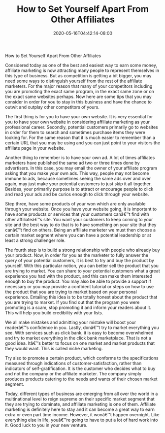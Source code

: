 ﻿---
title: "How to Set Yourself Apart From Other Affiliates"
date: 2020-05-16T04:42:14-08:00
description: "35 divers marketing articles Tips for Web Success"
featured_image: "/images/35 divers marketing articles.jpg"
tags: ["35 divers marketing articles"]
---

How to Set Yourself Apart From Other Affiliates
 

Considered today as one of the best and easiest way to earn some money, affiliate marketing is now attracting many people to represent themselves in this type of business. But as competition is getting a bit bigger, you may need some ways to distinguish yourself from the rest of the affiliate marketers. For the major reason that many of your competitors including you are promoting the exact same program, in the exact same zone or on the exact same websites perhaps.  Now here are some tips that you may consider in order for you to stay in this business and have the chance to outwit and outplay other competitors of yours.
	
The first thing is for you to have your own website. It is very essential for you to have your own website in considering affiliate marketing as your professional career. Secondly, potential customers primarily go to websites in order for them to search and sometimes purchase items they were looking for. For the same reason that it is much easier to remember than a certain URL that you may be using and you can just point to your visitors the affiliate page in your website. 

Another thing to remember is to have your own ad. A lot of times affiliates marketers have published the same ad two or three times done by advertisers. In this case, you may email the owner of your affiliate program asking that you make your own ads. This way, people may not become immune to ads, because sometimes seeing the same ads over and over again, may just make your potential customers to just skip it all together.  Besides, your primarily purpose is to attract or encourage people to click and read your ads and be curios enough to click through your website. 

Step three, have some products of your won which are only available through your website. Once you have your website going, it is important to have some products or services that your customers canâ€™t find with other affiliateâ€™s site. You want your customers to keep coming to your site and the best way to do that is to have something on your site that they canâ€™t find on others. Being an affiliate marketer we must then choose a certain market segment where you can have a potential leadership or at least a strong challenger role. 

The fourth step is to build a strong relationship with people who already buy your product. Now, in order for you as the marketer to fully answer the query of your potential customers, it is best to try and buy the product by yourself. With this particular notion, you can better sell the product that you are trying to market. You can share to your potential customers what a great experience you had with the product, and this can make them interested enough to buy the product. You may also be able to provide a support if necessary or you may provide a confident tutorial or steps on how to use the product that you are trying to market based on your personal experience. Entailing this idea is to be totally honest about the product that you are trying to market. If you find out that the program you were promoting is a scam, stop promoting it and inform your readers about it. This will help you build credibility with your lists. 

We all make mistakes and admitting your mistake will boost your readerâ€™s confidence in you. Lastly, donâ€™t try to market everything you see. With services such as click bank, it is easy to become overwhelmed and try to market everything in the click bank marketplace. That is not a good idea. Itâ€™s better to focus on one market and market products that they would want. This is called niche marketing. 

Try also to promote a certain product, which conforms to the specifications measured through indications of customer-satisfaction, rather than indicators of self-gratification. It is the customer who decides what to buy and not the company or the affiliate marketer. The company simply produces products catering to the needs and wants of their chosen market segment. 

Today, different types of business are emerging from all over the world in a multinational level to reign supreme on their specific market segment that they are trying to dominate, and affiliate marketing is one of them. Affiliate marketing is definitely here to stay and it can become a great way to earn extra or even part time income. However, it wonâ€™t happen overnight. Like everything else in life, youâ€™re going to have to put a lot of hard work into it. Good luck to you in your new venture.
 




